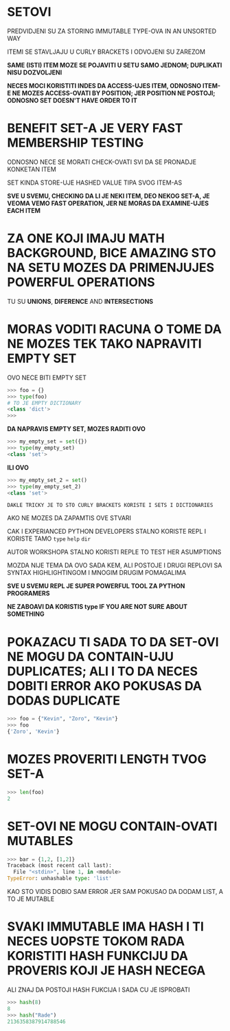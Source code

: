 # SETOVI

PREDVIDJENI SU ZA STORING IMMUTABLE TYPE-OVA IN AN UNSORTED WAY

ITEMI SE STAVLJAJU U CURLY BRACKETS I ODVOJENI SU ZAREZOM

**SAME (ISTI) ITEM MOZE SE POJAVITI U SETU SAMO JEDNOM; DUPLIKATI NISU DOZVOLJENI**

**NECES MOCI KORISTITI INDES DA ACCESS-UJES ITEM, ODNOSNO ITEM-E NE MOZES ACCESS-OVATI BY POSITION; JER POSITION NE POSTOJI; ODNOSNO SET DOESN'T HAVE ORDER TO IT**

# BENEFIT SET-A JE VERY FAST MEMBERSHIP TESTING

ODNOSNO NECE SE MORATI CHECK-OVATI SVI DA SE PRONADJE KONKETAN ITEM

SET KINDA STORE-UJE HASHED VALUE TIPA SVOG ITEM-AS

**SVE U SVEMU, CHECKING DA LI JE NEKI ITEM, DEO NEKOG SET-A, JE VEOMA VEMO FAST OPERATION, JER NE MORAS DA EXAMINE-UJES EACH ITEM**

# ZA ONE KOJI IMAJU MATH BACKGROUND, BICE AMAZING STO NA SETU MOZES DA PRIMENJUJES POWERFUL OPERATIONS

TU SU **UNIONS**, **DIFERENCE** AND **INTERSECTIONS**

# MORAS VODITI RACUNA O TOME DA NE MOZES TEK TAKO NAPRAVITI EMPTY SET

OVO NECE BITI EMPTY SET

```py
>>> foo = {}
>>> type(foo)
# TO JE EMPTY DICTIONARY
<class 'dict'>
>>> 
```

**DA NAPRAVIS EMPTY SET, MOZES RADITI OVO**

```py
>>> my_empty_set = set({})
>>> type(my_empty_set)
<class 'set'>
```

**ILI OVO**

```py
>>> my_empty_set_2 = set()
>>> type(my_empty_set_2)
<class 'set'>
```

`DAKLE TRICKY JE TO STO CURLY BRACKETS KORISTE I SETS I DICTIONARIES`

AKO NE MOZES DA ZAPAMTIS OVE STVARI

CAK I EXPERIANCED PYTHON DEVELOPERS STALNO KORISTE REPL I KORISTE TAMO `type` `help` `dir`

AUTOR WORKSHOPA STALNO KORISTI REPLE TO TEST HER ASUMPTIONS

MOZDA NIJE TEMA DA OVO SADA KEM, ALI POSTOJE I DRUGI REPLOVI SA SYNTAX HIGHLIGHTINGOM I MNOGIM DRUGIM POMAGALIMA

**SVE U SVEMU REPL JE SUPER POWERFUL TOOL ZA PYTHON PROGRAMERS**

**NE ZABOAVI DA KORISTIS type IF YOU ARE NOT SURE ABOUT SOMETHING**

# POKAZACU TI SADA TO DA SET-OVI NE MOGU DA CONTAIN-UJU DUPLICATES; ALI I TO DA NECES DOBITI ERROR AKO POKUSAS DA DODAS DUPLICATE

```py
>>> foo = {"Kevin", "Zoro", "Kevin"}
>>> foo
{'Zoro', 'Kevin'}
```

# MOZES PROVERITI LENGTH TVOG SET-A

```py
>>> len(foo)
2
```

# SET-OVI NE MOGU CONTAIN-OVATI MUTABLES

```py
>>> bar = {1,2, [1,2]}
Traceback (most recent call last):
  File "<stdin>", line 1, in <module>
TypeError: unhashable type: 'list'
```
KAO STO VIDIS DOBIO SAM ERROR JER SAM POKUSAO DA DODAM LIST, A TO JE MUTABLE

# SVAKI IMMUTABLE IMA HASH I TI NECES UOPSTE TOKOM RADA KORISTITI HASH FUNKCIJU DA PROVERIS KOJI JE HASH NECEGA

ALI ZNAJ DA POSTOJI HASH FUKCIJA I SADA CU JE ISPROBATI

```py
>>> hash(8)
8
>>> hash("Rade")
2136358387914788546
```

